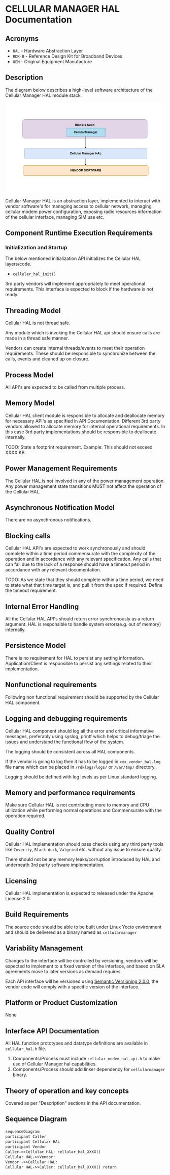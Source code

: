 # CELLULAR MANAGER HAL Documentation

## Acronyms

- `HAL` \- Hardware Abstraction Layer
- `RDK-B` \- Reference Design Kit for Broadband Devices
- `OEM` \- Original Equipment Manufacture

## Description
The diagram below describes a high-level software architecture of the Cellular Manager HAL module stack. 

![Cellular HAL Architecture Diag](images/Cellular_HAL_Architecture.png)

Cellular Manager HAL is an abstraction layer, implemented to interact with vendor software's for managing access to cellular network, managing cellular modem power configuration, exposing radio resources information of the cellular interface, managing SIM use etc.

## Component Runtime Execution Requirements

### Initialization and Startup

The below mentioned initialization API initializes the Cellular HAL layers/code.

- `cellular_hal_init()`

3rd party vendors will implement appropriately to meet operational requirements. This interface is expected to block if the hardware is not ready.

## Threading Model

Cellular HAL is not thread safe.

Any module which is invoking the Cellular HAL api should ensure calls are made in a thread safe manner.

Vendors can create internal threads/events to meet their operation requirements.  These should be responsible to synchronize between the calls, events and cleaned up on closure.

## Process Model

All API's are expected to be called from multiple process.

## Memory Model

Cellular HAL client module is responsible to allocate and deallocate memory for necessary API's as specified in API Documentation.
Different 3rd party vendors allowed to allocate memory for internal operational requirements. In this case 3rd party implementations should be responsible to deallocate internally.

TODO:
State a footprint requirement. Example: This should not exceed XXXX KB.

## Power Management Requirements

The Cellular HAL is not involved in any of the power management operation.
Any power management state transitions MUST not affect the operation of the Cellular HAL. 

## Asynchronous Notification Model

There are no asynchronous notifications.

## Blocking calls

Cellular HAL API's are expected to work synchronously and should complete within a time period commensurate with the complexity of the operation and in accordance with any relevant specification. 
Any calls that can fail due to the lack of a response should have a timeout period in accordance with any relevant documentation.

TODO:
As we state that they should complete within a time period, we need to state what that time target is, and pull it from the spec if required. Define the timeout requirement.

## Internal Error Handling

All the Cellular HAL API's should return error synchronously as a return argument. HAL is responsible to handle system errors(e.g. out of memory) internally.

## Persistence Model

There is no requirement for HAL to persist any setting information. Application/Client is responsible to persist any settings related to their implementation.

## Nonfunctional requirements

Following non functional requirement should be supported by the Cellular HAL component.

## Logging and debugging requirements

Cellular HAL component should log all the error and critical informative messages, preferably using syslog, printf which helps to debug/triage the issues and understand the functional flow of the system.

The logging should be consistent across all HAL components.

If the vendor is going to log then it has to be logged in `xxx_vendor_hal.log` file name which can be placed in `/rdklogs/logs/` or `/var/tmp/` directory.

Logging should be defined with log levels as per Linux standard logging.

## Memory and performance requirements

Make sure Cellular HAL is not contributing more to memory and CPU utilization while performing normal operations and Commensurate with the operation required.

## Quality Control

Cellular HAL implementation should pass checks using any third party tools like `Coverity`, `Black duck`, `Valgrind` etc. without any issue to ensure quality.

There should not be any memory leaks/corruption introduced by HAL and underneath 3rd party software implementation.


## Licensing

Cellular HAL implementation is expected to released under the Apache License 2.0.

## Build Requirements

The source code should be able to be built under Linux Yocto environment and should be delivered as a binary named as `cellularmanager`
  
## Variability Management

Changes to the interface will be controlled by versioning, vendors will be expected to implement to a fixed version of the interface, and based on SLA agreements move to later versions as demand requires.

Each API interface will be versioned using [Semantic Versioning 2.0.0](https://semver.org/), the vendor code will comply with a specific version of the interface.

## Platform or Product Customization

None

## Interface API Documentation

All HAL function prototypes and datatype definitions are available in `cellular_hal.h` file.
    
  1. Components/Process must include `cellular_modem_hal_api.h` to make use of Cellular Manager hal capabilities.
  2. Components/Process should add linker dependency for `cellularmanager` binary.

## Theory of operation and key concepts

Covered as per "Description" sections in the API documentation.

## Sequence Diagram

```mermaid
sequenceDiagram
participant Caller
participant Cellular HAL
participant Vendor
Caller->>Cellular HAL: cellular_hal_XXXX()
Cellular HAL->>Vendor: 
Vendor ->>Cellular HAL: 
Cellular HAL->>Caller: cellular_hal_XXXX() return
```
